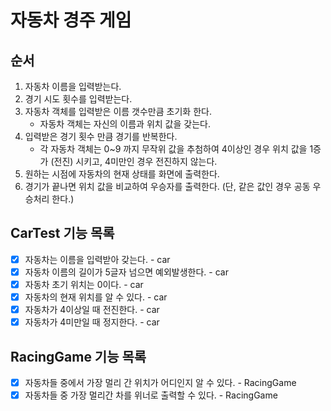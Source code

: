 # 자동차 경주 게임

## 순서

1. 자동차 이름을 입력받는다.
2. 경기 시도 횟수를 입력받는다.
3. 자동차 객체를 입력받은 이름 갯수만큼 초기화 한다.
    - 자동차 객체는 자신의 이름과 위치 값을 갖는다.
4. 입력받은 경기 횟수 만큼 경기를 반복한다.
    - 각 자동차 객체는 0~9 까지 무작위 값을 추첨하여 4이상인 경우 위치 값을 1증가 (전진) 시키고, 4미만인 경우 전진하지 않는다.
5. 원하는 시점에 자동차의 현재 상태를 화면에 출력한다.
6. 경기가 끝나면 위치 값을 비교하여 우승자를 출력한다. (단, 같은 값인 경우 공동 우승처리 한다.)

## CarTest 기능 목록
- [x] 자동차는 이름을 입력받아 갖는다. - car
- [x] 자동차 이름의 길이가 5글자 넘으면 예외발생한다. - car
- [x] 자동차 초기 위치는 0이다. - car
- [x] 자동차의 현재 위치를 알 수 있다. - car
- [x] 자동차가 4이상일 때 전진한다. - car
- [x] 자동차가 4미만일 때 정지한다. - car

## RacingGame 기능 목록
- [x] 자동차들 중에서 가장 멀리 간 위치가 어디인지 알 수 있다. - RacingGame
- [x] 자동차들 중 가장 멀리간 차를 위너로 출력할 수 있다. - RacingGame
